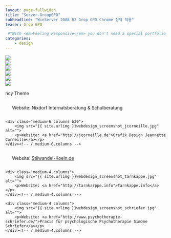 ```yaml
---
layout: page-fullwidth
title: "Server-GroupGPO"
subheadline: "WinServer 2008 R2 Grop GPO Chrome 정책 적용"
teaser: Grop GPO

 #"With <em>Feeling Responsive</em> you don't need a special portfolio template. Just check out the great possibilities of the <a href='http://foundation.zurb.com/docs/components/grid.html'>foundation grid</a> and experiment with it."
categories:
    - design
---
```

<!--more-->

<img src="https://wave5.github.io/wave5.github.io-feeling-responsive/images_groupgpo/gpo1.PNG"><br>
<img src="https://wave5.github.io/wave5.github.io-feeling-responsive/images_groupgpo/gpo2.PNG"><br>
<img src="https://wave5.github.io/wave5.github.io-feeling-responsive/images_groupgpo/gpo3.PNG"><br>
<img src="https://wave5.github.io/wave5.github.io-feeling-responsive/images_groupgpo/gpo4.PNG"><br>
<img src="https://wave5.github.io/wave5.github.io-feeling-responsive/images_groupgpo/gpo5.PNG"><br>
<img src="https://wave5.github.io/wave5.github.io-feeling-responsive/images_groupgpo/gpo6.PNG"><br>


ncy Theme</a>

<div class="row t60">
    <div class="medium-6 columns b30">
        <img src="{{ site.urlimg }}webdesign_screenshot_nixdorf.jpg" alt="">
        <p> Website: Nixdorf Internatsberatung &amp; Schulberatung</p>
    </div><!-- /.medium-6.columns -->

    <div class="medium-6 columns b30">
        <img src="{{ site.urlimg }}webdesign_screenshot_jcorneille.jpg" alt="">
        <p>Website: <a href="http://jcorneille.de">Grafik Design Jeannette Corneille</a></p>
    </div><!-- /.medium-6.columns -->
</div><!-- /.row -->


<div class="row t30">
    <div class="medium-4 columns">
        <img src="{{ site.urlimg }}webdesign_screenshot_stilwandel.jpg" alt="">
        <p>Website: <a href="http://stilwandel-koeln.de">Stilwandel-Koeln.de</a></p>
    </div><!-- /.medium-4.columns -->

    <div class="medium-4 columns">
        <img src="{{ site.urlimg }}webdesign_screenshot_tarnkappe.jpg" alt="">
        <p>Website: <a href="http://tarnkarppe.info">Tarnkappe.info</a></p>
    </div><!-- /.medium-4.columns -->

    <div class="medium-4 columns">
        <img src="{{ site.urlimg }}webdesign_screenshot_schriefer.jpg" alt="">
        <p>Website: <a href="http://www.psychotherapie-schriefer.de/">Praxis für psychologische Psychotherapie Simone Schriefer</a></p>
    </div><!-- /.medium-4.columns -->
</div><!-- /.row -->
